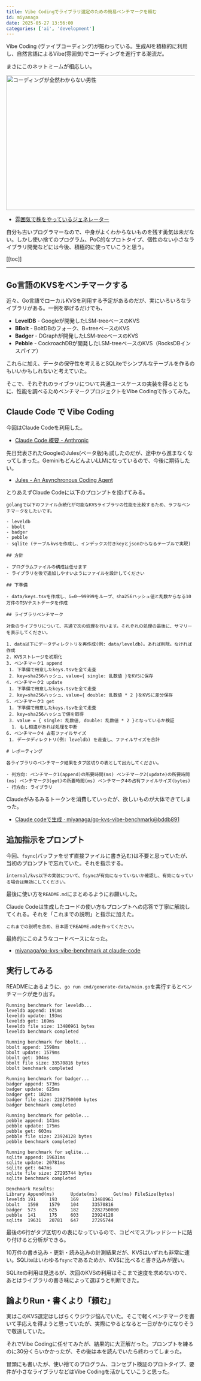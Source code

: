 ```yaml
---
title: Vibe Codingでライブラリ選定のための簡易ベンチマークを頼む
id: miyanaga
date: 2025-05-27 13:56:00
categories: ['ai', 'development']
---
```


Vibe Coding (ヴァイブコーディング)が賑わっている。生成AIを積極的に利用し、自然言語によるVibe(雰囲気)でコーディングを進行する潮流だ。

まさにこのネットミームが相応しい。

<img src="https://assets.ideamans.com/miyanaga/images/2025/05/coding-wakaranai-man.png" alt="コーディングが全然わからない男性" width="600" height="360" />

- [雰囲気で株をやっているジェネレーター](https://potato4d.github.io/huniki_generator/?text=%E3%82%B3%E3%83%BC%E3%83%87%E3%82%A3%E3%83%B3%E3%82%B0)

自分も古いプログラマーなので、中身がよくわからないものを残す勇気は未だない。しかし使い捨てのプログラム、PoC的なプロトタイプ、個性のない小さなライブラリ開発などには今後、積極的に使っていこうと思う。

[[toc]]

---

## Go言語のKVSをベンチマークする

近々、Go言語でローカルKVSを利用する予定があるのだが、実にいろいろなライブラリがある。一例を挙げるだけでも、

- **LevelDB** - Googleが開発したLSM-treeベースのKVS
- **BBolt** - BoltDBのフォーク、B+treeベースのKVS
- **Badger** - DGraphが開発したLSM-treeベースのKVS
- **Pebble** - CockroachDBが開発したLSM-treeベースのKVS（RocksDBインスパイア）

これらに加え、データの保守性を考えるとSQLiteでシンプルなテーブルを作るのもいいかもしれないと考えていた。

そこで、それぞれのライブラリについて共通ユースケースの実装を得るとともに、性能を調べるためベンチマークプロジェクトをVibe Codingで作ってみた。

## Claude Code で Vibe Coding

今回はClaude Codeを利用した。

- [Claude Code 概要 - Anthropic](https://docs.anthropic.com/ja/docs/claude-code/overview)

先日発表されたGoogleのJules(ベータ版)も試したのだが、途中から進まなくなってしまった。GeminiもどんどんよいLLMになっているので、今後に期待したい。

- [Jules - An Asynchronous Coding Agent](https://jules.google/)

とりあえずClaude Codeに以下のプロンプトを投げてみる。

```
golangで以下のファイル永続化が可能なKVSライブラリの性能を比較するため、ラフなベンチマークをしたいです。

- leveldb
- bbolt
- badger
- pebble
- sqlite (テーブルkvsを作成し、インデックス付きkeyとjsonからなるテーブルで実現)

## 方針

- プログラムファイルの構成は任せます
- ライブラリを後で追加しやすいようにファイルを設計してください

## 下準備

- data/keys.tsvを作成し、i=0〜99999をループ、sha256ハッシュ値と乱数からなる10万件のTSVテストデータを作成

## ライブラリベンチマーク

対象のライブラリについて、共通で次の処理を行います。それぞれの処理の最後に、サマリーを表示してください。

1. data以下にデータディレクトリを再作成(例: data/leveldb)。あれば削除。なければ作成
2. KVSストレージを初期化
3. ベンチマーク1 append
 1. 下準備で用意したkeys.tsvを全て走査
 2. key=sha256ハッシュ、value={ single: 乱数値 }をKVSに保存
4. ベンチマーク2 update
 1. 下準備で用意したkeys.tsvを全て走査
 2. key=sha256ハッシュ、value={ double: 乱数値 * 2 }をKVSに差分保存
5. ベンチマーク3 get
 1. 下準備で用意したkeys.tsvを全て走査
 2. key=sha256ハッシュで値を取得
 3. value = { single: 乱数値, double: 乱数値 * 2 }となっているか検証
  1. もし相違があれば処理を中断
6. ベンチマーク4 占有ファイルサイズ
 1. データディレクトリ(例: leveldb) を走査し、ファイルサイズを合計

# レポーティング

各ライブラリのベンチマーク結果をタブ区切りの表として出力してください。

- 列方向: ベンチマーク1(append)の所要時間(ms) ベンチマーク2(update)の所要時間(ms) ベンチマーク3(get)の所要時間(ms) ベンチマーク4の占有ファイルサイズ(bytes)
- 行方向: ライブラリ
```

Claudeがみるみるトークンを消費していったが、欲しいものが大体できてしまった。

- [Claude codeで生成 · miyanaga/go-kvs-vibe-benchmark@bddb891](https://github.com/miyanaga/go-kvs-vibe-benchmark/commit/bddb8915be25bbf0d509d4c85422ac715d734e6d)

## 追加指示をプロンプト

今回、`fsync`(バッファをせず直接ファイルに書き込む)は不要と思っていたが、当初のプロンプトで忘れていた。それを指示する。

```
internal/kvs以下の実装について、fsyncが有効になっていないか確認し、有効になっている場合は無効にしてください。
```

最後に使い方を`README.md`にまとめるようにお願いした。

Claude Codeは生成したコードの使い方もプロンプトへの応答で丁寧に解説してくれる。それを「これまでの説明」と指示に加えた。

```
これまでの説明を含め、日本語でREADME.mdを作ってください。
```

最終的にこのようなコードベースになった。

- [miyanaga/go-kvs-vibe-benchmark at claude-code](https://github.com/miyanaga/go-kvs-vibe-benchmark/tree/claude-code)

## 実行してみる

READMEにあるように、`go run cmd/generate-data/main.go`を実行するとベンチマークが走り出す。

```
Running benchmark for leveldb...
leveldb append: 191ms
leveldb update: 193ms
leveldb get: 169ms
leveldb file size: 13480961 bytes
leveldb benchmark completed

Running benchmark for bbolt...
bbolt append: 1598ms
bbolt update: 1579ms
bbolt get: 104ms
bbolt file size: 33570816 bytes
bbolt benchmark completed

Running benchmark for badger...
badger append: 573ms
badger update: 625ms
badger get: 182ms
badger file size: 2282750000 bytes
badger benchmark completed

Running benchmark for pebble...
pebble append: 141ms
pebble update: 175ms
pebble get: 603ms
pebble file size: 23924128 bytes
pebble benchmark completed

Running benchmark for sqlite...
sqlite append: 19631ms
sqlite update: 20781ms
sqlite get: 647ms
sqlite file size: 27295744 bytes
sqlite benchmark completed

Benchmark Results:
Library Append(ms)      Update(ms)      Get(ms) FileSize(bytes)
leveldb 191     193     169     13480961
bbolt   1598    1579    104     33570816
badger  573     625     182     2282750000
pebble  141     175     603     23924128
sqlite  19631   20781   647     27295744
```

最後の6行がタブ区切りの表になっているので、コピペでスプレッドシートに貼り付けると分析ができる。

10万件の書き込み・更新・読み込みの計測結果だが、KVSはいずれも非常に速い。SQLiteはいわゆる`fsync`であるためか、KVSに比べると書き込みが遅い。

SQLiteの利用は見送るが、次回のKVSの利用はそこまで速度を求めないので、あとはライブラリの書き味によって選ぼうと判断できた。

## 論よりRun・書くより「頼む」

実はこのKVS選定はしばらくウジウジ悩んでいた。そこで軽くベンチマークを書いて手応えを得ようと思っていたが、実際にやるとなると一日がかりになりそうで敬遠していた。

それでVibe Codingに任せてみたが、結果的に大正解だった。プロンプトを練るのに30分くらいかかったが、その後は本を読んでいたら終わってしまった。

冒頭にも書いたが、使い捨てのプログラム、コンセプト検証のプロトタイプ、要件が小さなライブラリなどはVibe Codingを活かしていこうと思った。
